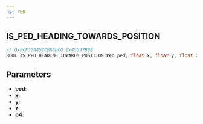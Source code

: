```yaml
---
ns: PED
---
```

## IS_PED_HEADING_TOWARDS_POSITION

```c
// 0xFCF37A457CB96DC0 0x45037B9B
BOOL IS_PED_HEADING_TOWARDS_POSITION(Ped ped, float x, float y, float z, float p4);
```

## Parameters
* **ped**:
* **x**:
* **y**:
* **z**:
* **p4**:
